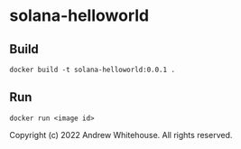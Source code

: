 # solana-helloworld

## Build

`docker build -t solana-helloworld:0.0.1 .`

## Run

`docker run <image id>`

Copyright (c) 2022 Andrew Whitehouse. All rights reserved.

